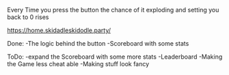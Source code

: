 Every Time you press the button the chance of it exploding and setting you back to 0 rises

https://home.skidadleskidodle.party/

Done:
-The logic behind the button
-Scoreboard with some stats

ToDo:
-expand the Scoreboard with some more stats
-Leaderboard
-Making the Game less cheat able 
-Making stuff look fancy